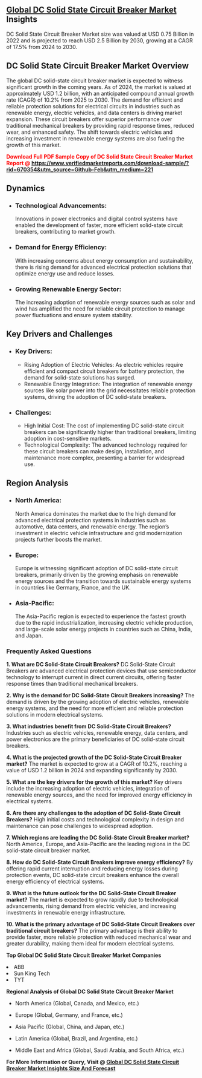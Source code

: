 <h2><a href="https://www.verifiedmarketreports.com/download-sample/?rid=670354&amp;utm_source=Github&amp;utm_medium=221" target="_blank">Global DC Solid State Circuit Breaker Market</a> Insights</h2><p>DC Solid State Circuit Breaker Market size was valued at USD 0.75 Billion in 2022 and is projected to reach USD 2.5 Billion by 2030, growing at a CAGR of 17.5% from 2024 to 2030.</p><p> <h2>DC Solid State Circuit Breaker Market Overview</h2> <p>The global DC solid-state circuit breaker market is expected to witness significant growth in the coming years. As of 2024, the market is valued at approximately USD 1.2 billion, with an anticipated compound annual growth rate (CAGR) of 10.2% from 2025 to 2030. The demand for efficient and reliable protection solutions for electrical circuits in industries such as renewable energy, electric vehicles, and data centers is driving market expansion. These circuit breakers offer superior performance over traditional mechanical breakers by providing rapid response times, reduced wear, and enhanced safety. The shift towards electric vehicles and increasing investment in renewable energy systems are also fueling the growth of this market.</p> <p><strong><p><span class=""><span style="color: #ff0000;"><strong>Download Full PDF Sample Copy of DC Solid State Circuit Breaker Market Report</strong> @ </span><a href="https://www.verifiedmarketreports.com/download-sample/?rid=670354&amp;utm_source=Github-Feb&amp;utm_medium=221" target="_blank">https://www.verifiedmarketreports.com/download-sample/?rid=670354&amp;utm_source=Github-Feb&amp;utm_medium=221</a></span></p></strong></p> <h2>Dynamics</h2> <ul> <li><h3>Technological Advancements:</h3> Innovations in power electronics and digital control systems have enabled the development of faster, more efficient solid-state circuit breakers, contributing to market growth.</li> <li><h3>Demand for Energy Efficiency:</h3> With increasing concerns about energy consumption and sustainability, there is rising demand for advanced electrical protection solutions that optimize energy use and reduce losses.</li> <li><h3>Growing Renewable Energy Sector:</h3> The increasing adoption of renewable energy sources such as solar and wind has amplified the need for reliable circuit protection to manage power fluctuations and ensure system stability.</li> </ul> <h2>Key Drivers and Challenges</h2> <ul> <li><h3>Key Drivers:</h3> <ul> <li>Rising Adoption of Electric Vehicles: As electric vehicles require efficient and compact circuit breakers for battery protection, the demand for solid-state solutions has surged.</li> <li>Renewable Energy Integration: The integration of renewable energy sources like solar power into the grid necessitates reliable protection systems, driving the adoption of DC solid-state breakers.</li> </ul> </li> <li><h3>Challenges:</h3> <ul> <li>High Initial Cost: The cost of implementing DC solid-state circuit breakers can be significantly higher than traditional breakers, limiting adoption in cost-sensitive markets.</li> <li>Technological Complexity: The advanced technology required for these circuit breakers can make design, installation, and maintenance more complex, presenting a barrier for widespread use.</li> </ul> </li> </ul> <h2>Region Analysis</h2> <ul> <li><h3>North America:</h3> North America dominates the market due to the high demand for advanced electrical protection systems in industries such as automotive, data centers, and renewable energy. The region’s investment in electric vehicle infrastructure and grid modernization projects further boosts the market.</li> <li><h3>Europe:</h3> Europe is witnessing significant adoption of DC solid-state circuit breakers, primarily driven by the growing emphasis on renewable energy sources and the transition towards sustainable energy systems in countries like Germany, France, and the UK.</li> <li><h3>Asia-Pacific:</h3> The Asia-Pacific region is expected to experience the fastest growth due to the rapid industrialization, increasing electric vehicle production, and large-scale solar energy projects in countries such as China, India, and Japan.</li> </ul> <h3>Frequently Asked Questions</h3> <p><strong>1. What are DC Solid-State Circuit Breakers?</strong> DC Solid-State Circuit Breakers are advanced electrical protection devices that use semiconductor technology to interrupt current in direct current circuits, offering faster response times than traditional mechanical breakers.</p> <p><strong>2. Why is the demand for DC Solid-State Circuit Breakers increasing?</strong> The demand is driven by the growing adoption of electric vehicles, renewable energy systems, and the need for more efficient and reliable protection solutions in modern electrical systems.</p> <p><strong>3. What industries benefit from DC Solid-State Circuit Breakers?</strong> Industries such as electric vehicles, renewable energy, data centers, and power electronics are the primary beneficiaries of DC solid-state circuit breakers.</p> <p><strong>4. What is the projected growth of the DC Solid-State Circuit Breaker market?</strong> The market is expected to grow at a CAGR of 10.2%, reaching a value of USD 1.2 billion in 2024 and expanding significantly by 2030.</p> <p><strong>5. What are the key drivers for the growth of this market?</strong> Key drivers include the increasing adoption of electric vehicles, integration of renewable energy sources, and the need for improved energy efficiency in electrical systems.</p> <p><strong>6. Are there any challenges to the adoption of DC Solid-State Circuit Breakers?</strong> High initial costs and technological complexity in design and maintenance can pose challenges to widespread adoption.</p> <p><strong>7. Which regions are leading the DC Solid-State Circuit Breaker market?</strong> North America, Europe, and Asia-Pacific are the leading regions in the DC solid-state circuit breaker market.</p> <p><strong>8. How do DC Solid-State Circuit Breakers improve energy efficiency?</strong> By offering rapid current interruption and reducing energy losses during protection events, DC solid-state circuit breakers enhance the overall energy efficiency of electrical systems.</p> <p><strong>9. What is the future outlook for the DC Solid-State Circuit Breaker market?</strong> The market is expected to grow rapidly due to technological advancements, rising demand from electric vehicles, and increasing investments in renewable energy infrastructure.</p> <p><strong>10. What is the primary advantage of DC Solid-State Circuit Breakers over traditional circuit breakers?</strong> The primary advantage is their ability to provide faster, more reliable protection with reduced mechanical wear and greater durability, making them ideal for modern electrical systems.</p> </p><p><strong>Top Global DC Solid State Circuit Breaker Market Companies</strong></p><div data-test-id=""><p><li>ABB</li><li> Sun King Tech</li><li> TYT</li></p><div><strong>Regional Analysis of&nbsp;Global DC Solid State Circuit Breaker Market</strong></div><ul><li dir="ltr"><p dir="ltr">North America&nbsp;(Global, Canada, and Mexico, etc.)</p></li><li dir="ltr"><p dir="ltr">Europe (Global, Germany, and France, etc.)</p></li><li dir="ltr"><p dir="ltr">Asia Pacific&nbsp;(Global, China, and Japan, etc.)</p></li><li dir="ltr"><p dir="ltr">Latin America&nbsp;(Global, Brazil, and Argentina, etc.)</p></li><li dir="ltr">Middle East and Africa&nbsp;(Global, Saudi Arabia, and South Africa, etc.)</li></ul><p><strong>For More Information or Query, Visit @&nbsp;</strong><strong><a href="https://www.verifiedmarketreports.com/product/dc-solid-state-circuit-breaker-market/?utm_source=Github&amp;utm_medium=221" target="_blank">Global DC Solid State Circuit Breaker Market Insights Size And Forecast</a></strong></p></div>
